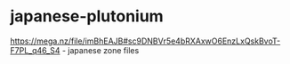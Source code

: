 # japanese-plutonium
https://mega.nz/file/imBhEAJB#sc9DNBVr5e4bRXAxwO6EnzLxQskBvoT-F7PL_q46_S4 - japanese zone files
